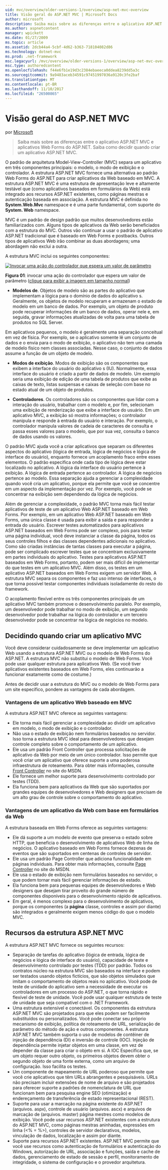 ```yaml
---
uid: mvc/overview/older-versions-1/overview/asp-net-mvc-overview
title: Visão geral do ASP.NET MVC | Microsoft Docs
author: microsoft
description: Saiba mais sobre as diferenças entre o aplicativo ASP.NET MVC e aplicativos Web Forms do ASP.NET. Saiba como decidir quando criar um aplicativo ASP.NET MVC.
ms.author: aspnetcontent
manager: wpickett
ms.date: 01/27/2009
ms.topic: article
ms.assetid: 2dcb44a4-5cbf-4d62-b363-718104082d86
ms.technology: dotnet-mvc
ms.prod: .net-framework
msc.legacyurl: /mvc/overview/older-versions-1/overview/asp-net-mvc-overview
msc.type: authoredcontent
ms.openlocfilehash: f44e6fb1e19d3c2384ebaeeca0ddea8239dd5a3c
ms.sourcegitcommit: 9a9483aceb34591c97451997036a9120c3fe2baf
ms.translationtype: MT
ms.contentlocale: pt-BR
ms.lasthandoff: 11/10/2017
ms.locfileid: "26500865"
---
```

<a name="aspnet-mvc-overview"></a>Visão geral do ASP.NET MVC
====================
por [Microsoft](https://github.com/microsoft)

> Saiba mais sobre as diferenças entre o aplicativo ASP.NET MVC e aplicativos Web Forms do ASP.NET. Saiba como decidir quando criar um aplicativo ASP.NET MVC.


O padrão de arquitetura Model-View-Controller (MVC) separa um aplicativo em três componentes principais: o modelo, o modo de exibição e o controlador. A estrutura ASP.NET MVC fornece uma alternativa ao padrão Web Forms do ASP.NET para criar aplicativos da Web baseado em MVC. A estrutura ASP.NET MVC é uma estrutura de apresentação leve e altamente testável que (como aplicativos baseados em formulários da Web) está integrado aos recursos ASP.NET existentes, como páginas mestras e autenticação baseada em associação. A estrutura MVC é definida no **System.Web.Mvc** namespace e é uma parte fundamental, com suporte do **System. Web** namespace.   
  
MVC é um padrão de design padrão que muitos desenvolvedores estão familiarizados com. Alguns tipos de aplicativos da Web serão beneficiados com a estrutura do MVC. Outros vão continuar a usar o padrão de aplicativo ASP.NET tradicional que é baseado em Web Forms e postbacks. Outros tipos de aplicativos Web irão combinar as duas abordagens; uma abordagem não exclui a outra.   
  
A estrutura MVC inclui os seguintes componentes:


[![Invocar uma ação do controlador que espera um valor de parâmetro](asp-net-mvc-overview/_static/image1.jpg)](asp-net-mvc-overview/_static/image1.png)

**Figura 01**: invocar uma ação do controlador que espera um valor de parâmetro ([clique para exibir a imagem em tamanho normal](asp-net-mvc-overview/_static/image2.png))


- **Modelos de**. Objetos de modelo são as partes do aplicativo que implementam a lógica para o domínio de dados do aplicativo s. Geralmente, os objetos de modelo recuperam e armazenam o estado de modelo em um banco de dados. Por exemplo, um objeto de produto pode recuperar informações de um banco de dados, operar nele e, em seguida, gravar informações atualizadas de volta para uma tabela de produtos no SQL Server.

Em aplicativos pequenos, o modelo é geralmente uma separação conceitual em vez de física. Por exemplo, se o aplicativo somente lê um conjunto de dados e o envia para o modo de exibição, o aplicativo não tem uma camada de modelo físico nem classes associadas. Nesse caso, o conjunto de dados assume a função de um objeto de modelo.

- **Modos de exibição**. Modos de exibição são os componentes que exibem a interface do usuário do aplicativo s (IU). Normalmente, essa interface do usuário é criado a partir de dados de modelo. Um exemplo seria uma exibição de edição de uma tabela de produtos que exibe as caixas de texto, listas suspensas e caixas de seleção com base no estado atual de um objeto de produtos.

- **Controladores**. Os controladores são os componentes que lidar com a interação do usuário, trabalhar com o modelo e, por fim, selecionam uma exibição de renderização que exibe a interface do usuário. Em um aplicativo MVC, a exibição só mostra informações; o controlador manipula e responde à entrada do usuário e interação. Por exemplo, o controlador manipula valores de cadeia de caracteres de consulta e passa esses valores para o modelo, que por sua vez, consulta o banco de dados usando os valores.

O padrão MVC ajuda você a criar aplicativos que separam os diferentes aspectos do aplicativo (lógica de entrada, lógica de negócios e lógica de interface do usuário), enquanto fornece um acoplamento fraco entre esses elementos. O padrão especifica onde cada tipo de lógica deve estar localizado no aplicativo. A lógica da interface do usuário pertence à exibição. A lógica de entrada pertence ao controlador. A lógica de negócios pertence ao modelo. Essa separação ajuda a gerenciar a complexidade quando você cria um aplicativo, porque ela permite que você se concentre em um aspecto da implementação por vez. Por exemplo, você pode se concentrar na exibição sem dependendo da lógica de negócios.   
  
Além de gerenciar a complexidade, o padrão MVC torna mais fácil testar aplicativos de teste de um aplicativo Web ASP.NET baseado em Web Forms. Por exemplo, em um aplicativo Web ASP.NET baseado em Web Forms, uma única classe é usada para exibir a saída e para responder a entrada do usuário. Escrever testes automatizados para aplicativos ASP.NET baseados em Web Forms pode ser complexo, pois para testar uma página individual, você deve instanciar a classe da página, todos os seus controles filhos e das classes dependentes adicionais no aplicativo. Como são criadas instâncias de tantas classes para executar a página, pode ser complicado escrever testes que se concentram exclusivamente em partes individuais do aplicativo. Testes para aplicativos ASP.NET baseados em Web Forms, portanto, podem ser mais difícil de implementar do que testes em um aplicativo MVC. Além disso, os testes em um aplicativo ASP.NET baseados em Web Forms exigem um servidor Web. A estrutura MVC separa os componentes e faz uso intenso de interfaces, o que torna possível testar componentes individuais isoladamente do resto do framework.   
  
O acoplamento flexível entre os três componentes principais de um aplicativo MVC também promove o desenvolvimento paralelo. Por exemplo, um desenvolvedor pode trabalhar no modo de exibição, um segundo desenvolvedor pode trabalhar na lógica do controlador e um terceiro desenvolvedor pode se concentrar na lógica de negócios no modelo.

## <a name="deciding-when-to-create-an-mvc-application"></a>Decidindo quando criar um aplicativo MVC

Você deve considerar cuidadosamente se deve implementar um aplicativo Web usando a estrutura ASP.NET MVC ou o modelo de Web Forms do ASP.NET. A estrutura MVC não substitui o modelo de Web Forms. Você pode usar qualquer estrutura para aplicativos Web. (Se você tiver aplicativos existentes baseados em Web Forms, eles continuarão a funcionar exatamente como de costume.)   
  
Antes de decidir usar a estrutura do MVC ou o modelo de Web Forms para um site específico, pondere as vantagens de cada abordagem.

### <a name="advantages-of-an-mvc-based-web-application"></a>Vantagens de um aplicativo Web baseado em MVC

A estrutura ASP.NET MVC oferece as seguintes vantagens:

- Ele torna mais fácil gerenciar a complexidade ao dividir um aplicativo em modelo, o modo de exibição e o controlador.
- Não usa o estado de exibição nem formulários baseados no servidor. Isso torna a estrutura MVC ideal para desenvolvedores que desejam controle completo sobre o comportamento de um aplicativo.
- Ele usa um padrão Front Controller que processa solicitações de aplicativo da Web por meio de um único controlador. Isso permite que você criar um aplicativo que oferece suporte a uma poderosa infraestrutura de roteamento. Para obter mais informações, consulte [Front Controller](https://go.microsoft.com/fwlink/?LinkId=106357 "Front Controller") no site do MSDN.
- Ele fornece um melhor suporte para desenvolvimento controlado por testes (TDD).
- Ela funciona bem para aplicativos da Web que são suportados por grandes equipes de desenvolvedores e Web designers que precisam de um alto grau de controle sobre o comportamento do aplicativo.

### <a name="advantages-of-a-web-forms-based-web-application"></a>Vantagens de um aplicativo da Web com base em formulários da Web

A estrutura baseada em Web Forms oferece as seguintes vantagens:

- Ele dá suporte a um modelo de evento que preserva o estado sobre HTTP, que beneficia o desenvolvimento de aplicativos Web de linha de negócios. O aplicativo baseado em Web Forms fornece dezenas de eventos que são suportados em centenas de controles de servidor.
- Ele usa um padrão Page Controller que adiciona funcionalidade em páginas individuais. Para obter mais informações, consulte [Page Controller](https://go.microsoft.com/fwlink/?LinkId=106359 "Page Controller") no site do MSDN.
- Ele usa o estado de exibição nem formulários baseados no servidor, o que podem tornar mais fácil gerenciar informações de estado.
- Ela funciona bem para pequenas equipes de desenvolvedores e Web designers que desejam tirar proveito do grande número de componentes disponíveis para o desenvolvimento rápido de aplicativos.
- Em geral, é menos complexo para o desenvolvimento de aplicativos, porque os componentes (a **página** classe, controles e assim por diante) são integrados e geralmente exigem menos código do que o modelo MVC.

## <a name="features-of-the-aspnet-mvc-framework"></a>Recursos da estrutura ASP.NET MVC

A estrutura ASP.NET MVC fornece os seguintes recursos:

- Separação de tarefas do aplicativo (lógica de entrada, lógica de negócios e lógica de interface do usuário), capacidade de teste e desenvolvimento controlado por testes (TDD) por padrão. Todos os contratos núcleo na estrutura MVC são baseados na interface e podem ser testados usando objetos fictícios, que são objetos simulados que imitam o comportamento de objetos reais no aplicativo. Você pode de teste de unidade do aplicativo sem a necessidade de executar os controladores em um processo do ASP.NET, o que torna rápido e flexível de teste de unidade. Você pode usar qualquer estrutura de teste de unidade que seja compatível com o .NET Framework.
- Uma estrutura extensível e conectável. Os componentes da estrutura ASP.NET MVC são projetados para que eles podem ser facilmente substituídos ou personalizados. Você pode conectar seu próprio mecanismo de exibição, política de roteamento de URL, serialização de parâmetro do método de ação e outros componentes. A estrutura ASP.NET MVC também suporta o uso de modelos de contêiner de injeção de dependência (DI) e inversão de controle (IOC). Injeção de dependência permite injetar objetos em uma classe, em vez de depender da classe para criar o objeto em si. A IOC Especifica que, se um objeto requer outro objeto, os primeiros objetos devem obter o segundo objeto de uma fonte externa, como um arquivo de configuração. Isso facilita os testes.
- Um componente de mapeamento de URL poderoso que permite que você crie aplicativos que têm URLs abrangentes e pesquisáveis. URLs não precisam incluir extensões de nome de arquivo e são projetados para oferecer suporte a padrões de nomenclatura de URL que funcionam bem para pesquisa engine SEO (otimização) e endereçamento de transferência de estado representacional (REST).
- Suporte para usar a marcação na página existente do ASP.NET (arquivos. aspx), controle de usuário (arquivos. ascx) e arquivos de marcação de (arquivos. master) página mestres como modelos de exibição. Você pode usar recursos ASP.NET existentes com a estrutura do ASP.NET MVC, como páginas mestras aninhadas, expressões em linha (&lt;% = %&gt;), controles de servidor declarativos, modelos, vinculação de dados, localização e assim por diante.
- Suporte para recursos ASP.NET existentes. ASP.NET MVC permite que você use recursos como autenticação de formulários e autenticação do Windows, autorização de URL, associação e funções, saída e cache de dados, gerenciamento de estado de sessão e perfil, monitoramento de integridade, o sistema de configuração e o provedor arquitetura.

